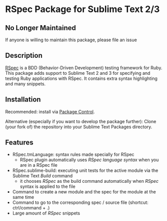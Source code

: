 # RSpec Package for Sublime Text 2/3

## No Longer Maintained
If anyone is willing to maintain this package, please file an issue

## Description

[RSpec][rspec] is a BDD (Behavior-Driven Development) testing framework for Ruby. This package adds support to Sublime Text 2 and 3 for specifying and testing Ruby applications with RSpec. It contains extra syntax highlighting and many snippets.

[rspec]: http://rspec.info/

## Installation

Recommended: install via [Package Control][package-control].

Alternative (especially if you want to develop the package further): Clone (your fork of) the repository into your Sublime Text Packages directory.

[package-control]: https://sublime.wbond.net/

## Features

* RSpec.tmLanguage: syntax rules made specially for RSpec
   * RSpec plugin automatically uses *RSpec language syntax* when you are in a RSpec file
* RSpec.sublime-build: executing unit tests for the active module via the Sublime Text *Build* command
   * it chooses *RSpec* as the build command automatically when *RSpec* syntax is applied to the file
* Command to create a new module and the spec for the module at the same time
* Command to go to the corresponding spec / source file (shortcut: ctrl/command + .)
* Large amount of *RSpec* snippets
